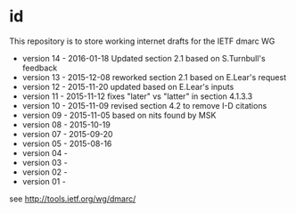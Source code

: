 id
==

This repository is to store working internet drafts for the IETF dmarc WG

* version 14 - 2016-01-18 Updated section 2.1 based on S.Turnbull's feedback
* version 13 - 2015-12-08 reworked section 2.1 based on E.Lear's request
* version 12 - 2015-11-20 updated based on E.Lear's inputs
* version 11 - 2015-11-12 fixes "later" vs "latter" in section 4.1.3.3
* version 10 - 2015-11-09 revised section 4.2 to remove I-D citations
* version 09 - 2015-11-05 based on nits found by MSK
* version 08 - 2015-10-19
* version 07 - 2015-09-20
* version 05 - 2015-08-16
* version 04 -
* version 03 -
* version 02 -
* version 01 -

see http://tools.ietf.org/wg/dmarc/
